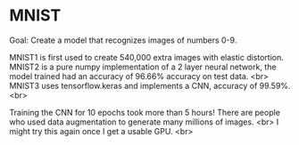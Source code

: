 # MNIST

Goal: Create a model that recognizes images of numbers 0-9. <br/>

MNIST1 is first used to create 540,000 extra images with elastic distortion. <br/>
MNIST2 is a pure numpy implementation of a 2 layer neural network, the model trained had an accuracy of 96.66% accuracy on test data. <br\>
MNIST3 uses tensorflow.keras and implements a CNN, accuracy of 99.59%. <br\>

Training the CNN for 10 epochs took more than 5 hours! There are people who used data augmentation to generate many millions of images. <br\>
I might try this again once I get a usable GPU. <br\>
